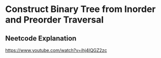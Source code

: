 # Construct Binary Tree from Inorder and Preorder Traversal


## Neetcode Explanation
https://www.youtube.com/watch?v=ihj4IQGZ2zc
